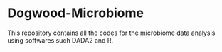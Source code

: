 # Dogwood-Microbiome
This repository contains all the codes for the microbiome data analysis using softwares such DADA2 and R.
